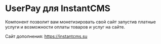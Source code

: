 # UserPay для InstantCMS

Компонент позволит вам монетизировать свой сайт запустив платные услуги и возможности оплаты товаров и услуг на сайте.

Сайт дополнения: https://instantcms.su
